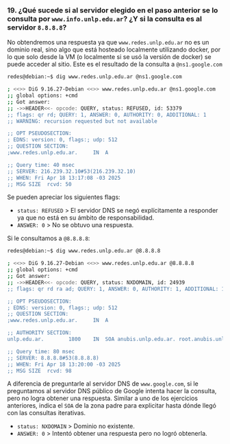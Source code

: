 ### 19. ¿Qué sucede si al servidor elegido en el paso anterior se lo consulta por ```www.info.unlp.edu.ar```? ¿Y si la consulta es al servidor ```8.8.8.8```?

No obtendremos una respuesta ya que ```www.redes.unlp.edu.ar``` no es un dominio real, sino algo que está hosteado localmente utilizando docker, por lo que solo desde la VM (o localmente si se usó la versión de docker) se puede acceder al sitio. Este es el resultado de la consulta a ```@ns1.google.com```

```bash
redes@debian:~$ dig www.redes.unlp.edu.ar @ns1.google.com

; <<>> DiG 9.16.27-Debian <<>> www.redes.unlp.edu.ar @ns1.google.com
;; global options: +cmd
;; Got answer:
;; ->>HEADER<<- opcode: QUERY, status: REFUSED, id: 53379
;; flags: qr rd; QUERY: 1, ANSWER: 0, AUTHORITY: 0, ADDITIONAL: 1
;; WARNING: recursion requested but not available

;; OPT PSEUDOSECTION:
; EDNS: version: 0, flags:; udp: 512
;; QUESTION SECTION:
;www.redes.unlp.edu.ar.		IN	A

;; Query time: 40 msec
;; SERVER: 216.239.32.10#53(216.239.32.10)
;; WHEN: Fri Apr 18 13:17:08 -03 2025
;; MSG SIZE  rcvd: 50
```

Se pueden apreciar los siguientes flags:

- ```status: REFUSED``` > El servidor DNS se negó explícitamente a responder ya que no está en su ámbito de responsabilidad.
- ```ANSWER: 0``` > No se obtuvo una respuesta.

Si le consultamos a ```@8.8.8.8```:

```bash
redes@debian:~$ dig www.redes.unlp.edu.ar @8.8.8.8

; <<>> DiG 9.16.27-Debian <<>> www.redes.unlp.edu.ar @8.8.8.8
;; global options: +cmd
;; Got answer:
;; ->>HEADER<<- opcode: QUERY, status: NXDOMAIN, id: 24939
;; flags: qr rd ra ad; QUERY: 1, ANSWER: 0, AUTHORITY: 1, ADDITIONAL: 1

;; OPT PSEUDOSECTION:
; EDNS: version: 0, flags:; udp: 512
;; QUESTION SECTION:
;www.redes.unlp.edu.ar.		IN	A

;; AUTHORITY SECTION:
unlp.edu.ar.		1800	IN	SOA	anubis.unlp.edu.ar. root.anubis.unlp.edu.ar. 2025041801 28800 900 1209600 3600

;; Query time: 80 msec
;; SERVER: 8.8.8.8#53(8.8.8.8)
;; WHEN: Fri Apr 18 13:20:00 -03 2025
;; MSG SIZE  rcvd: 98
```

A diferencia de preguntarle al servidor DNS de ```www.google.com```, si le preguntamos al servidor DNS público de Google intenta hacer la consulta, pero no logra obtener una respuesta.
Similar a uno de los ejercicios anteriores, indica el ```SOA``` de la zona padre para explicitar hasta dónde llegó con las consultas iterativas.

- ```status: NXDOMAIN``` > Dominio no existente.
- ```ANSWER: 0``` > Intentó obtener una respuesta pero no logró obtenerla.